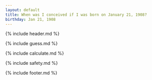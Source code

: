 ```yaml
---
layout: default
title: When was I conceived if I was born on January 21, 1908?
birthday: Jan 21, 1908
---
```


{% include header.md %}

{% include guess.md %}

{% include calculate.md %}

{% include safety.md %}

{% include footer.md %}



